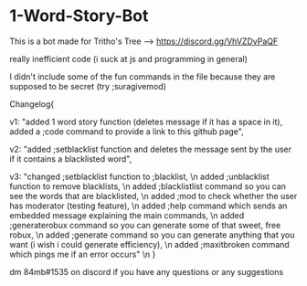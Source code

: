 # 1-Word-Story-Bot
This is a bot made for Tritho's Tree --> https://discord.gg/VhVZDvPaQF

really inefficient code (i suck at js and programming in general)

I didn't include some of the fun commands in the file because they are supposed to be secret (try ;suragivemod)


Changelog{

v1: "added 1 word story function (deletes message if it has a space in it), 
    added a ;code command to provide a link to this github page",
    
v2: "added ;setblacklist function and deletes the message sent by the user if it contains a blacklisted word",

v3: "changed ;setblacklist function to ;blacklist, \n
    added ;unblacklist function to remove blacklists, \n
    added ;blacklistlist command so you can see the words that are blacklisted, \n
    added ;mod to check whether the user has moderator (testing feature), \n
    added ;help command which sends an embedded message explaining the main commands, \n
    added ;generaterobux command so you can generate some of that sweet, free robux, \n
    added ;generate command so you can generate anything that you want (i wish i could generate efficiency), \n
    added ;maxitbroken command which pings me if an error occurs" \n
}


dm 84mb#1535 on discord if you have any questions or any suggestions
